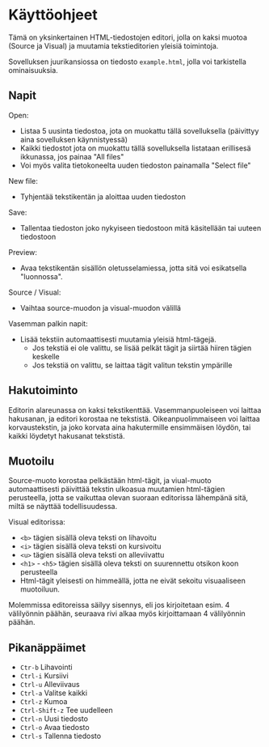 # Käyttöohjeet

Tämä on yksinkertainen HTML-tiedostojen editori, jolla on kaksi muotoa (Source ja Visual) ja muutamia tekstieditorien yleisiä toimintoja.

Sovelluksen juurikansiossa on tiedosto `example.html`, jolla voi tarkistella ominaisuuksia.

## Napit

Open:
- Listaa 5 uusinta tiedostoa, jota on muokattu tällä sovelluksella (päivittyy aina sovelluksen käynnistyessä)
- Kaikki tiedostot jota on muokattu tällä sovelluksella listataan erillisesä ikkunassa, jos painaa "All files"
- Voi myös valita tietokoneelta uuden tiedoston painamalla "Select file"

New file:
- Tyhjentää tekstikentän ja aloittaa uuden tiedoston

Save:
- Tallentaa tiedoston joko nykyiseen tiedostoon mitä käsitellään tai uuteen tiedostoon

Preview:
- Avaa tekstikentän sisällön oletusselamiessa, jotta sitä voi esikatsella "luonnossa".

Source / Visual:
- Vaihtaa source-muodon ja visual-muodon välillä

Vasemman palkin napit:
- Lisää tekstiin automaattisesti muutamia yleisiä html-tägejä.
  - Jos tekstiä ei ole valittu, se lisää pelkät tägit ja siirtää hiiren tägien keskelle
  - Jos tekstiä on valittu, se laittaa tägit valitun tekstin ympärille

## Hakutoiminto

Editorin alareunassa on kaksi tekstikenttää. Vasemmanpuoleiseen voi laittaa hakusanan, ja editori korostaa ne tekstistä. Oikeanpuolimmaiseen voi laittaa korvaustekstin, ja joko korvata aina hakutermille ensimmäisen löydön, tai kaikki löydetyt hakusanat tekstistä.

## Muotoilu

Source-muoto korostaa pelkästään html-tägit, ja viual-muoto automaattisesti päivittää tekstin ulkoasua muutamien html-tägien perusteella, jotta se vaikuttaa olevan suoraan editorissa lähempänä sitä, miltä se näyttää todellisuudessa.

Visual editorissa:
- `<b>` tägien sisällä oleva teksti on lihavoitu
- `<i>` tägien sisällä oleva teksti on kursivoitu
- `<u>` tägien sisällä oleva teksti on alleviivattu
- `<h1>` - `<h5>` tägien sisällä oleva teksti on suurennettu otsikon koon perusteella
- Html-tägit yleisesti on himmeällä, jotta ne eivät sekoitu visuaaliseen muotoiluun.

Molemmissa editoreissa säilyy sisennys, eli jos kirjoitetaan esim. 4 välilyönnin päähän, seuraava rivi alkaa myös kirjoittamaan 4 välilyönnin päähän.

## Pikanäppäimet

- `Ctr-b` Lihavointi
- `Ctrl-i` Kursiivi
- `Ctrl-u` Alleviivaus
- `Ctrl-a` Valitse kaikki
- `Ctrl-z` Kumoa
- `Ctrl-Shift-z` Tee uudelleen
- `Ctrl-n` Uusi tiedosto
- `Ctrl-o` Avaa tiedosto
- `Ctrl-s` Tallenna tiedosto